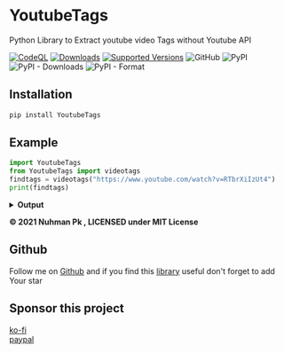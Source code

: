 # YoutubeTags
Python Library to Extract youtube video Tags without Youtube API

[![CodeQL](https://github.com/bughunter0/YoutubeTags/actions/workflows/codeql-analysis.yml/badge.svg)](https://github.com/bughunter0/YoutubeTags/actions/workflows/codeql-analysis.yml)
[![Downloads](https://pepy.tech/badge/Youtubetags)](https://pepy.tech/project/YoutubeTags)
[![Supported Versions](https://img.shields.io/pypi/pyversions/Youtubetags.svg)](https://pypi.org/project/YoutubeTags)
![GitHub](https://img.shields.io/github/license/bughunter0/YoutubeTags)
![PyPI](https://img.shields.io/pypi/v/youtubetags)
![PyPI - Downloads](https://img.shields.io/pypi/dm/youtubetags)
![PyPI - Format](https://img.shields.io/pypi/format/youtubetags)


## Installation

```python
pip install YoutubeTags

```
## Example
```python
import YoutubeTags
from YoutubeTags import videotags
findtags = videotags("https://www.youtube.com/watch?v=RTbrXiIzUt4")
print(findtags)
```
<details>
  <summary><b>Output</b></summary>
<br/>

```
Right To Repair, right to repair, MKBHD, right to repair movement, Apple, Apple vs, 
repairing iPhone, iPhone 12, Tesla right to repair, Apple right to repair

```

</details>


<b>© 2021 Nuhman Pk , LICENSED under MIT License</b>

## Github

Follow me on [Github](https://www.github.com/bughunter0) and if you find this [library](https://github.com/bughunter0/YoutubeTags) useful don't forget to add Your star

## Sponsor this project
[ko-fi](https://ko-fi.com/nuhmanpk)<br>
[paypal](https://www.paypal.me/nuhmanpk)

